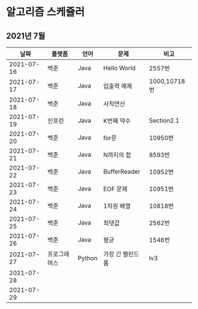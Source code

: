 # 알고리즘 스케쥴러

## 2021년 7월

| 날짜       | 플랫폼       | 언어   | 문제             | 비고         |
| ---------- | ------------ | ------ | ---------------- | ------------ |
| 2021-07-16 | 백준         | Java   | Hello World      | 2557번       |
| 2021-07-17 | 백준         | Java   | 입출력 예제      | 1000,10718번 |
| 2021-07-18 | 백준         | Java   | 사칙연산         |              |
| 2021-07-19 | 인프런       | Java   | K번째 약수       | Section2.1   |
| 2021-07-20 | 백준         | Java   | for문            | 10950번      |
| 2021-07-21 | 백준         | Java   | N까지의 합       | 8593번       |
| 2021-07-22 | 백준         | Java   | BufferReader     | 10952번      |
| 2021-07-23 | 백준         | Java   | EOF 문제         | 10951번      |
| 2021-07-24 | 백준         | Java   | 1차원 배열       | 10818번      |
| 2021-07-25 | 백준         | Java   | 최댓값           | 2562번       |
| 2021-07-26 | 백준         | Java   | 평균             | 1546번       |
| 2021-07-27 | 프로그래머스 | Python | 가장 긴 팰린드롬 | lv3          |
| 2021-07-28 |              |        |                  |              |
| 2021-07-29 |              |        |                  |              |


